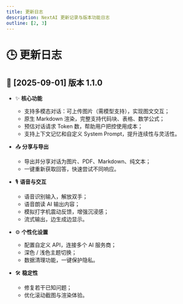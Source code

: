 ```yaml
---
title: 更新日志
description: NextAI 更新记录与版本功能日志
outline: [2, 3]
---
```


# 🕒 更新日志

## 📌 [2025-09-01] 版本 1.1.0
- ✨ **核心功能**
  - 支持多模态对话：可上传图片（需模型支持），实现图文交互；
  - 原生 Markdown 渲染，完整支持代码块、表格、数学公式；
  - 预估对话请求 Token 数，帮助用户把控使用成本；
  - 支持上下文记忆和自定义 System Prompt，提升连续性与灵活性。

- 📤 **分享与导出**
  - 导出并分享对话为图片、PDF、Markdown、纯文本；
  - 一键重新获取回答，快速尝试不同响应。

- 🎙️ **语音与交互**
  - 语音识别输入，解放双手；
  - 语音朗读 AI 输出内容；
  - 模拟打字机震动反馈，增强沉浸感；
  - 流式输出，边生成边显示。

- ⚙️ **个性化设置**
  - 配置自定义 API，连接多个 AI 服务商；
  - 深色 / 浅色主题切换；
  - 数据清理功能，一键保护隐私。

- 🛠️ **稳定性**
  - 修复若干已知问题；
  - 优化滚动截图与渲染体验。